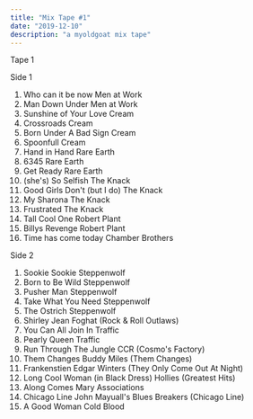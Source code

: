 ```yaml
---
title: "Mix Tape #1"
date: "2019-12-10"
description: "a myoldgoat mix tape"
---
```

Tape 1

Side 1
1. Who can it be now Men at Work
1. Man Down Under Men at Work
1. Sunshine of Your Love							Cream
1. Crossroads								Cream
1. Born Under A Bad Sign							Cream
1. Spoonfull								Cream
1. Hand in Hand								Rare Earth
1. 6345									Rare Earth
1. Get Ready								Rare Earth
1. (she's) So Selfish							The Knack
1. Good Girls Don't (but I do)						The Knack
1. My Sharona								The Knack
1. Frustrated								The Knack
1. Tall Cool One								Robert Plant
1. Billys Revenge								Robert Plant
1. Time has come today							Chamber Brothers

Side 2
1. Sookie Sookie								Steppenwolf 
1. Born to Be Wild							Steppenwolf
1. Pusher Man								Steppenwolf
1. Take What You Need							Steppenwolf
1. The Ostrich								Steppenwolf
1. Shirley Jean								Foghat (Rock & Roll Outlaws)
1. You Can All Join In							Traffic
1. Pearly Queen								Traffic
1. Run Through The Jungle						CCR (Cosmo's Factory)
1. Them Changes 								Buddy Miles (Them Changes)
1. Frankenstien								Edgar Winters (They Only Come Out At Night)
1. Long Cool Woman (in Black Dress)					Hollies (Greatest Hits)
1. Along Comes Mary							Associations
1. Chicago Line								John Mayuall's Blues Breakers (Chicago Line)
1. A Good Woman							Cold Blood



  
